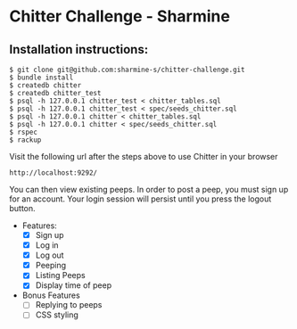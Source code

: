 Chitter Challenge - Sharmine
=================

Installation instructions:
-------
```
$ git clone git@github.com:sharmine-s/chitter-challenge.git
$ bundle install
$ createdb chitter
$ createdb chitter_test
$ psql -h 127.0.0.1 chitter_test < chitter_tables.sql 
$ psql -h 127.0.0.1 chitter_test < spec/seeds_chitter.sql 
$ psql -h 127.0.0.1 chitter < chitter_tables.sql 
$ psql -h 127.0.0.1 chitter < spec/seeds_chitter.sql 
$ rspec
$ rackup
```

Visit the following url after the steps above to use Chitter in your browser

```
http://localhost:9292/
```

You can then view existing peeps. In order to post a peep, you must sign up for an account. Your login session will persist until you press the logout button.

* Features:
  * [x] Sign up
  * [x] Log in
  * [x] Log out
  * [x] Peeping
  * [x] Listing Peeps
  * [x] Display time of peep

* Bonus Features
  * [ ] Replying to peeps
  * [ ] CSS styling